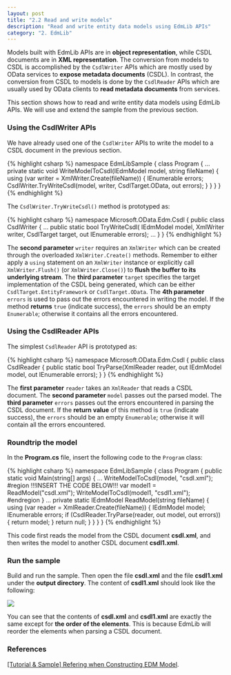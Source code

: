 ```yaml
---
layout: post
title: "2.2 Read and write models"
description: "Read and write entity data models using EdmLib APIs"
category: "2. EdmLib"
---
```


Models built with EdmLib APIs are in **object representation**, while CSDL documents are in **XML representation**. The conversion from models to CSDL is accomplished by the `CsdlWriter` APIs which are mostly used by OData services to **expose metadata documents** (CSDL). In contrast, the conversion from CSDL to models is done by the `CsdlReader` APIs which are usually used by OData clients to **read metadata documents** from services.

This section shows how to read and write entity data models using EdmLib APIs. We will use and extend the sample from the previous section.

### Using the CsdlWriter APIs
We have already used one of the `CsdlWriter` APIs to write the model to a CSDL document in the previous section.

{% highlight csharp %}
namespace EdmLibSample
{
    class Program
    {
        ...
        private static void WriteModelToCsdl(IEdmModel model, string fileName)
        {
            using (var writer = XmlWriter.Create(fileName))
            {
                IEnumerable<EdmError> errors;
                CsdlWriter.TryWriteCsdl(model, writer, CsdlTarget.OData, out errors);
            }
        }
    }
}
{% endhighlight %}

The `CsdlWriter.TryWriteCsdl()` method is prototyped as:

{% highlight csharp %}
namespace Microsoft.OData.Edm.Csdl
{
    public class CsdlWriter
    {
        ...
        public static bool TryWriteCsdl(
            IEdmModel model,
            XmlWriter writer,
            CsdlTarget target,
            out IEnumerable<EdmError> errors);
        ...
    }
}
{% endhighlight %}

The **second parameter** `writer` requires an `XmlWriter` which can be created through the overloaded `XmlWriter.Create()` methods. Remember to either apply a `using` statement on an `XmlWriter` instance or explicitly call `XmlWriter.Flush()` (or `XmlWriter.Close()`) to **flush the buffer to its underlying stream**. The **third parameter** `target` specifies the target implementation of the CSDL being generated, which can be either `CsdlTarget.EntityFramework` or `CsdlTarget.OData`. The **4th parameter** `errors` is used to pass out the errors encountered in writing the model. If the method **returns** `true` (indicate success), the `errors` should be an empty `Enumerable`; otherwise it contains all the errors encountered.

### Using the CsdlReader APIs
The simplest `CsdlReader` API is prototyped as:

{% highlight csharp %}
namespace Microsoft.OData.Edm.Csdl
{
    public class CsdlReader
    {
        public static bool TryParse(XmlReader reader, out IEdmModel model, out IEnumerable<EdmError> errors);
    }
}
{% endhighlight %}

The **first parameter** `reader` takes an `XmlReader` that reads a CSDL document. The **second parameter** `model` passes out the parsed model. The **third parameter** `errors` passes out the errors encountered in parsing the CSDL document. If the **return value** of this method is `true` (indicate success), the `errors` should be an empty `Enumerable`; otherwise it will contain all the errors encountered.

### Roundtrip the model
In the **Program.cs** file, insert the following code to the `Program` class:

{% highlight csharp %}
namespace EdmLibSample
{
    class Program
    {
        public static void Main(string[] args)
        {
            ...
            WriteModelToCsdl(model, "csdl.xml");
#region     !!!INSERT THE CODE BELOW!!!
            var model1 = ReadModel("csdl.xml");
            WriteModelToCsdl(model1, "csdl1.xml");
#endregion
        }
        ...
        private static IEdmModel ReadModel(string fileName)
        {
            using (var reader = XmlReader.Create(fileName))
            {
                IEdmModel model;
                IEnumerable<EdmError> errors;
                if (CsdlReader.TryParse(reader, out model, out errors))
                {
                    return model;
                }
                return null;
            }
        }
    }
}
{% endhighlight %}

This code first reads the model from the CSDL document **csdl.xml**, and then writes the model to another CSDL document **csdl1.xml**.

### Run the sample
Build and run the sample. Then open the file **csdl.xml** and the file **csdl1.xml** under the **output directory**. The content of **csdl1.xml** should look like the following:

![]({{site.baseurl}}/assets/2015-04-17-csdl1.png)

You can see that the contents of **csdl.xml** and **csdl1.xml** are exactly the same except for **the order of the elements**. This is because EdmLib will reorder the elements when parsing a CSDL document.

### References
[[Tutorial & Sample] Refering when Constructing EDM Model](http://blogs.msdn.com/b/odatateam/archive/2014/06/30/refer-other-models-when-constructing-edm-model.aspx).

